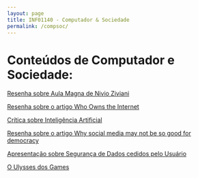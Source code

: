 ```yaml
---
layout: page
title: INF01140 - Computador & Sociedade
permalink: /compsoc/
---
```


# Conteúdos de Computador e Sociedade:

 <a href="https://docs.google.com/document/d/14p_2Yf2ivWvfFG6eTlzwbnN7o_RglkAjimz2IwyWQMM/edit?usp=sharing">Resenha sobre Aula Magna de Nivio Ziviani </a>
 
 <a href="https://drive.google.com/open?id=1aAJXvgMqiWknvqfcb7NQ1hWasoV_n_WDX80ZxjKyvrw">Resenha sobre o artigo Who Owns the Internet </a>
 
 <a href="https://drive.google.com/open?id=0B5V4-gDXyXF2ODh3cGxxcnYyR1k">Crítica sobre Inteligência Artificial </a>

 <a href ="https://docs.google.com/document/d/1izQIIFQSfADSqNyP8vzECnkmI6ZD96fyMZbvKiKjrSc/edit?usp=sharing">Resenha sobre o artigo Why social media may not be so good for democracy </a>
 
 <a href="https://docs.google.com/presentation/d/1v1umY57rGssNJHtpAUvBx7WxZ2FtLTnGRL_Eg1GQ940/edit?usp=sharing">Apresentação sobre Segurança de Dados cedidos pelo Usuário</a>

<a href="https://docs.google.com/document/d/1sMRInVCGL7VkLHf5xNsG2X6d0EHcZm4T13LZhm8ZXKA/edit?usp=sharing">O Ulysses dos Games</a>
